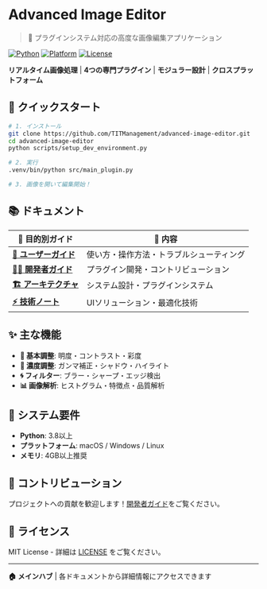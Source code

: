 # Advanced Image Editor

> 🔌 プラグインシステム対応の高度な画像編集アプリケーション

[![Python](https://img.shields.io/badge/Python-3.8+-3776AB?style=flat&logo=python&logoColor=white)](https://python.org)
[![Platform](https://img.shields.io/badge/Platform-macOS%20%7C%20Windows%20%7C%20Linux-lightgrey)](https://github.com/TITManagement/advanced-image-editor)
[![License](https://img.shields.io/badge/License-MIT-green.svg)](LICENSE)

**リアルタイム画像処理** | **4つの専門プラグイン** | **モジュラー設計** | **クロスプラットフォーム**

## 🚀 クイックスタート

```bash
# 1. インストール
git clone https://github.com/TITManagement/advanced-image-editor.git
cd advanced-image-editor
python scripts/setup_dev_environment.py

# 2. 実行
.venv/bin/python src/main_plugin.py

# 3. 画像を開いて編集開始！
```

## 📚 ドキュメント

| 📖 **目的別ガイド** | 📝 **内容** |
|-------------------|------------|
| **[📖 ユーザーガイド](docs/USER_GUIDE.md)** | 使い方・操作方法・トラブルシューティング |
| **[👨‍💻 開発者ガイド](docs/DEVELOPER_GUIDE.md)** | プラグイン開発・コントリビューション |
| **[🏗️ アーキテクチャ](docs/ARCHITECTURE.md)** | システム設計・プラグインシステム |
| **[⚡ 技術ノート](docs/TECHNICAL_NOTES.md)** | UIソリューション・最適化技術 |

## ✨ 主な機能

- **🎯 基本調整**: 明度・コントラスト・彩度
- **🌈 濃度調整**: ガンマ補正・シャドウ・ハイライト
- **🌀 フィルター**: ブラー・シャープ・エッジ検出
- **📊 画像解析**: ヒストグラム・特徴点・品質解析

## 🔧 システム要件

- **Python**: 3.8以上
- **プラットフォーム**: macOS / Windows / Linux
- **メモリ**: 4GB以上推奨

## 🤝 コントリビューション

プロジェクトへの貢献を歓迎します！[開発者ガイド](docs/DEVELOPER_GUIDE.md)をご覧ください。

## 📄 ライセンス

MIT License - 詳細は [LICENSE](LICENSE) をご覧ください。

---

**🏠 メインハブ** | 各ドキュメントから詳細情報にアクセスできます